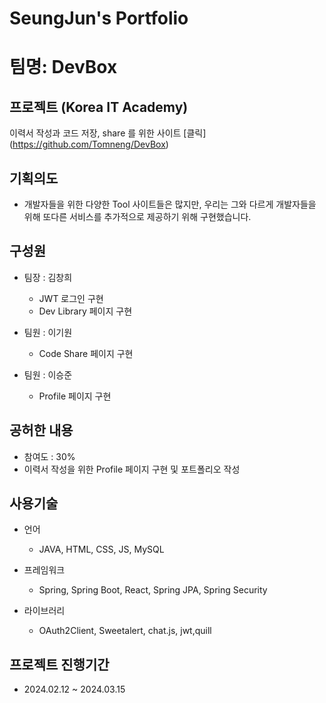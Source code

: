 # SeungJun's Portfolio

# 팀명: DevBox

## 프로젝트 (Korea IT Academy)
이력서 작성과 코드 저장, share 를 위한 사이트 [클릭]
(https://github.com/Tomneng/DevBox)


## 기획의도
 - 개발자들을 위한 다양한 Tool 사이트들은 많지만, 우리는 그와 다르게 개발자들을 위해 또다른 서비스를
   추가적으로 제공하기 위해 구현했습니다.

## 구성원
 - 팀장 : 김창희
   - JWT 로그인 구현
   - Dev Library 페이지 구현

- 팀원 : 이기원
  - Code Share 페이지 구현

- 팀원 : 이승준
  - Profile 페이지 구현


## 공허한 내용  
* 참여도 : 30%
* 이력서 작성을 위한 Profile 페이지 구현 및 포트폴리오 작성

## 사용기술
 - 언어
   - JAVA, HTML, CSS, JS, MySQL

 - 프레임워크
   - Spring, Spring Boot, React, Spring JPA, Spring Security 

 - 라이브러리
   - OAuth2Client, Sweetalert, chat.js, jwt,quill 

## 프로젝트 진행기간
* 2024.02.12 ~ 2024.03.15


